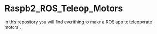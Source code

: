 # Raspb2_ROS_Teleop_Motors
in this repository you will find everithing to make a ROS app to teleoperate motors . 
